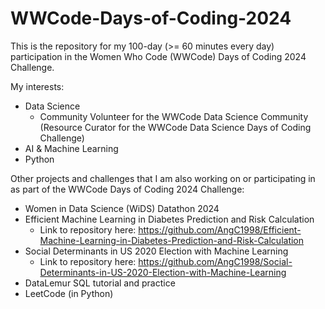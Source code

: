 # WWCode-Days-of-Coding-2024
This is the repository for my 100-day (>= 60 minutes every day) participation in the Women Who Code (WWCode) Days of Coding 2024 Challenge. 

My interests: 
- Data Science
  - Community Volunteer for the WWCode Data Science Community (Resource Curator for the WWCode Data Science Days of Coding Challenge)
- AI & Machine Learning
- Python

Other projects and challenges that I am also working on or participating in as part of the WWCode Days of Coding 2024 Challenge: 
- Women in Data Science (WiDS) Datathon 2024
- Efficient Machine Learning in Diabetes Prediction and Risk Calculation
  - Link to repository here: https://github.com/AngC1998/Efficient-Machine-Learning-in-Diabetes-Prediction-and-Risk-Calculation
- Social Determinants in US 2020 Election with Machine Learning
  - Link to repository here: https://github.com/AngC1998/Social-Determinants-in-US-2020-Election-with-Machine-Learning
- DataLemur SQL tutorial and practice
- LeetCode (in Python)
